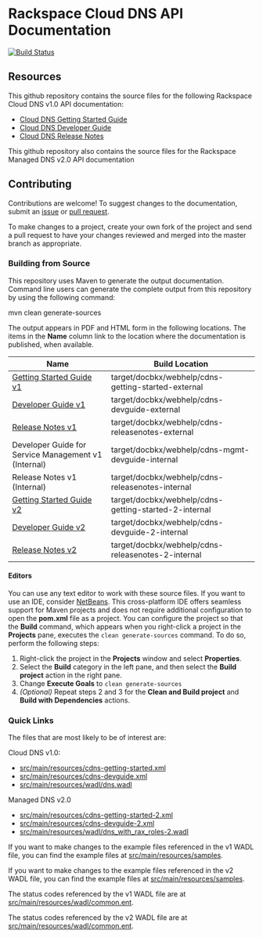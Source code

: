 
# Rackspace Cloud DNS API Documentation

[![Build Status](https://travis-ci.org/rackerlabs/docs-cloud-dns.svg?branch=master)](https://travis-ci.org/rackerlabs/docs-cloud-dns)


## Resources

This github repository contains the source files for the following Rackspace Cloud DNS v1.0 API documentation:

* [Cloud DNS Getting Started Guide](http://docs.rackspace.com/cdns/api/v1.0/cdns-getting-started/)
* [Cloud DNS Developer Guide](https://developer.rackspace.com/docs/cloud-dns/v1/developer-guide/)
* [Cloud DNS Release Notes](https://developer.rackspace.com/docs/cloud-dns/v1/developer-guide/#document-release-notes)

This github repository also contains the source files for the Rackspace Managed DNS v2.0 API documentation

## Contributing

Contributions are welcome! To suggest changes to the documentation, submit an [issue](https://github.com/rackerlabs/docs-cloud-dns/issues) or [pull request](https://github.com/rackerlabs/docs-cloud-dns/pulls).

To make changes to a project, create your own fork of the project and send a pull request to have your changes reviewed and merged into the master branch as appropriate.

### Building from Source

This repository uses Maven to generate the output documentation. Command line users can generate the complete output from this repository by using the following command:

mvn clean generate-sources

The output appears in PDF and HTML form in the following locations. The items in the **Name** column link to the location where the documentation is published, when available.

| Name | Build Location |
| --- | --- |
| [Getting Started Guide v1](http://docs.rackspace.com/cdns/api/v1.0/cdns-getting-started/) | target/docbkx/webhelp/cdns-getting-started-external |
| [Developer Guide v1](http://docs.rackspace.com/cdns/api/v1.0/cdns-devguide/) | target/docbkx/webhelp/cdns-devguide-external |
| [Release Notes v1](http://docs.rackspace.com/cdns/api/v1.0/cdns-releasenotes/) | target/docbkx/webhelp/cdns-releasenotes-external |
| Developer Guide for Service Management v1 (Internal) | target/docbkx/webhelp/cdns-mgmt-devguide-internal |
| Release Notes v1 (Internal) | target/docbkx/webhelp/cdns-releasenotes-internal |
| [Getting Started Guide v2](http://docs-internal.rackspace.com/cdns/api/v2/cdns-getting-started-2/content/DNS_Overview.html) | target/docbkx/webhelp/cdns-getting-started-2-internal |
| [Developer Guide v2](http://docs-internal.rackspace.com/cdns/api/v2/cdns-devguide-2/content/overview.html) | target/docbkx/webhelp/cdns-devguide-2-internal |
| [Release Notes v2](http://docs-internal.rackspace.com/cdns/api/v2/cdns-releasenotes-2/content/doc_change_history.html) | target/docbkx/webhelp/cdns-releasenotes-2-internal |

#### Editors

You can use any text editor to work with these source files. If you want to use an IDE, consider [NetBeans](http://netbeans.org). This cross-platform IDE offers seamless support for Maven projects and does not require  additional configuration to open the **pom.xml** file as a project. You can configure the project so that the **Build** command, which appears when you right-click a project in the **Projects** pane, executes the `clean generate-sources` command. To do so, perform the following steps:

1. Right-click the project in the **Projects** window and select **Properties**.
2. Select the **Build** category in the left pane, and then select the **Build project** action in the right pane.
3. Change **Execute Goals** to `clean generate-sources`
4. *(Optional)* Repeat steps 2 and 3 for the **Clean and Build project** and **Build with Dependencies** actions.

### Quick Links

The files that are most likely to be of interest are:

Cloud DNS v1.0:

* [src/main/resources/cdns-getting-started.xml](src/main/resources/cdns-getting-started.xml)
* [src/main/resources/cdns-devguide.xml](src/main/resources/cdns-devguide.xml)
* [src/main/resources/wadl/dns.wadl](src/main/resources/wadl/dns.wadl)

Managed DNS v2.0

* [src/main/resources/cdns-getting-started-2.xml](src/main/resources/cdns-getting-started-2.xml)
* [src/main/resources/cdns-devguide-2.xml](src/main/resources/cdns-devguide-2.xml)
* [src/main/resources/wadl/dns_with_rax_roles-2.wadl](src/main/resources/wadl/dns_with_rax_roles-2.wadl)

If you want to make changes to the example files referenced in the v1 WADL file, you can find the example files at [src/main/resources/samples](src/main/resources/samples).

If you want to make changes to the example files referenced in the v2 WADL file, you can find the example files at [src/main/resources/samples](src/main/resources/samples-2).

The status codes referenced by the v1 WADL file are at [src/main/resources/wadl/common.ent](src/main/resources/wadl/common.ent).

The status codes referenced by the v2 WADL file are at [src/main/resources/wadl/common.ent](src/main/resources/wadl/common.ent).

